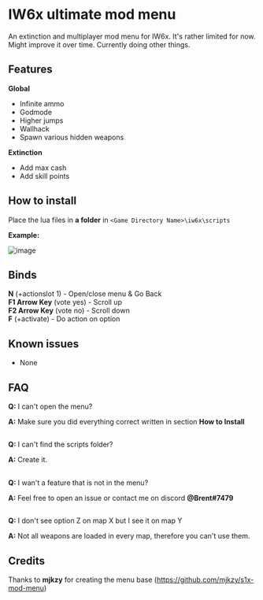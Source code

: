 # IW6x ultimate mod menu
An extinction and multiplayer mod menu for IW6x. It's rather limited for now. Might improve it over time. Currently doing other things.

## Features
**Global**
- Infinite ammo
- Godmode
- Higher jumps
- Wallhack
- Spawn various hidden weapons

**Extinction**
- Add max cash
- Add skill points

## How to install
Place the lua files in **a folder** in `<Game Directory Name>\iw6x\scripts`

**Example:**

![image](https://user-images.githubusercontent.com/70229620/124798937-40107780-df54-11eb-8ef5-7e355d758aa7.png)

## Binds
**N** (+actionslot 1) - Open/close menu & Go Back</br>
**F1 Arrow Key** (vote yes) - Scroll up</br>
**F2 Arrow Key** (vote no) - Scroll down</br>
**F** (+activate) - Do action on option

## Known issues
- None

## FAQ
**Q:** I can't open the menu?

**A:** Make sure you did everything correct written in section **How to Install**
##
**Q:** I can't find the scripts folder?

**A:** Create it.
##
**Q:** I wan't a feature that is not in the menu?

**A:** Feel free to open an issue or contact me on discord **@Brent#7479**

##
**Q:** I don't see option Z on map X but I see it on map Y

**A:** Not all weapons are loaded in every map, therefore you can't use them.

## Credits
Thanks to **mjkzy** for creating the menu base (https://github.com/mjkzy/s1x-mod-menu) 

